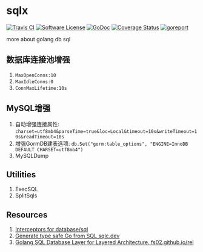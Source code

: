 # sqlx

[![Travis CI](https://img.shields.io/travis/bingoohuang/sqlx/master.svg?style=flat-square)](https://travis-ci.com/bingoohuang/sqlx)
[![Software License](https://img.shields.io/badge/License-MIT-orange.svg?style=flat-square)](https://github.com/bingoohuang/sqlx/blob/master/LICENSE.md)
[![GoDoc](https://img.shields.io/badge/godoc-reference-blue.svg?style=flat-square)](https://godoc.org/github.com/bingoohuang/sqlx)
[![Coverage Status](http://codecov.io/github/bingoohuang/sqlx/coverage.svg?branch=master)](http://codecov.io/github/bingoohuang/sqlx?branch=master)
[![goreport](https://www.goreportcard.com/badge/github.com/bingoohuang/sqlx)](https://www.goreportcard.com/report/github.com/bingoohuang/sqlx)

more about golang db sql

## 数据库连接池增强

1. `MaxOpenConns:10`
1. `MaxIdleConns:0`
1. `ConnMaxLifetime:10s`

## MySQL增强

1. 自动增强连接属性: `charset=utf8mb4&parseTime=true&loc=Local&timeout=10s&writeTimeout=10s&readTimeout=10s`
1. 增强GormDB建表选项: `db.Set("gorm:table_options", "ENGINE=InnoDB DEFAULT CHARSET=utf8mb4")`
1. MySQLDump

## Utilities

1. ExecSQL
1. SplitSqls

## Resources

1. [Interceptors for database/sql](https://github.com/ngrok/sqlmw)
1. [Generate type safe Go from SQL sqlc.dev](https://github.com/kyleconroy/sqlc)
1. [Golang SQL Database Layer for Layered Architecture. fs02.github.io/rel](https://github.com/Fs02/rel)
